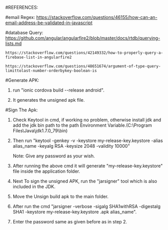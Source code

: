 #REFERENCES:

  #email Regex:
    https://stackoverflow.com/questions/46155/how-can-an-email-address-be-validated-in-javascript

  #database Query:
    https://github.com/angular/angularfire2/blob/master/docs/rtdb/querying-lists.md

    https://stackoverflow.com/questions/42149332/how-to-properly-query-a-firebase-list-in-angularfire2

    https://stackoverflow.com/questions/48651674/argument-of-type-query-limittolast-number-orderbykey-boolean-is


#Generate APK:

1. run "ionic cordova build --release android".

2. It generates the unsigned apk file.

#Sign The Apk:

1. Check Keytool in cmd, if working no problem, otherwise install jdk and add the jdk bin path to the path Environment Variable.(C:\Program Files\Java\jdk1.7.0_79\bin)

2. Then run "keytool -genkey -v -keystore my-release-key.keystore -alias alias_name -keyalg RSA -keysize 2048 -validity 10000"

    Note: Give any password as your wish.

3. After running the above cmd it will generate "my-release-key.keystore" file inside the application folder.

4. Next To sign the unsigned APK, run the "jarsigner" tool which is also included in the JDK.

5. Move the Unsign build apk to the main folder.

6. After run the cmd "jarsigner -verbose -sigalg SHA1withRSA -digestalg SHA1 -keystore my-release-key.keystore <appname>.apk alias_name".

7. Enter the password same as given before as in step 2.

